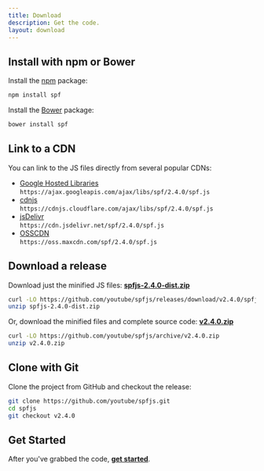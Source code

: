 ```yaml
---
title: Download
description: Get the code.
layout: download
---
```



## Install with npm or Bower

Install the [npm][] package:

```sh
npm install spf
```

Install the [Bower][] package:

```sh
bower install spf
```


## Link to a CDN

You can link to the JS files directly from several popular CDNs:

- [Google Hosted Libraries][]  
  `https://ajax.googleapis.com/ajax/libs/spf/2.4.0/spf.js`
- [cdnjs][]  
  `https://cdnjs.cloudflare.com/ajax/libs/spf/2.4.0/spf.js`
- [jsDelivr][]  
  `https://cdn.jsdelivr.net/spf/2.4.0/spf.js`
- [OSSCDN][]  
  `https://oss.maxcdn.com/spf/2.4.0/spf.js`


## Download a release

Download just the minified JS files:
**[spfjs-2.4.0-dist.zip][spfjs-dist-zip]**

```sh
curl -LO https://github.com/youtube/spfjs/releases/download/v2.4.0/spfjs-2.4.0-dist.zip
unzip spfjs-2.4.0-dist.zip
```

Or, download the minified files and complete source code:
**[v2.4.0.zip][spfjs-src-zip]**

```sh
curl -LO https://github.com/youtube/spfjs/archive/v2.4.0.zip
unzip v2.4.0.zip
```


## Clone with Git

Clone the project from GitHub and checkout the release:

```sh
git clone https://github.com/youtube/spfjs.git
cd spfjs
git checkout v2.4.0
```


## Get Started

After you've grabbed the code, **[get started][]**.



[get started]: ./documentation/start.md
[npm]: https://www.npmjs.com/
[Bower]: http://bower.io/
[Google Hosted Libraries]: https://developers.google.com/speed/libraries/devguide#spf
[cdnjs]: https://cdnjs.com/libraries/spf
[jsDelivr]: http://www.jsdelivr.com/#!spf
[OSSCDN]: http://osscdn.com/#/spf
[spfjs-dist-zip]: https://github.com/youtube/spfjs/releases/download/v2.4.0/spfjs-2.4.0-dist.zip
[spfjs-src-zip]: https://github.com/youtube/spfjs/archive/v2.4.0.zip
